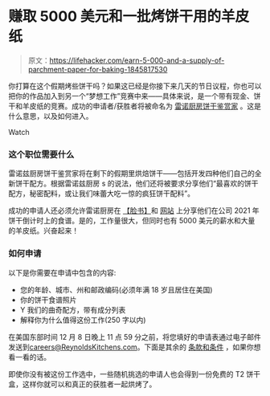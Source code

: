 # 赚取 5000 美元和一批烤饼干用的羊皮纸

> 原文：<https://lifehacker.com/earn-5-000-and-a-supply-of-parchment-paper-for-baking-1845817530>

你打算在这个假期烤些饼干吗？如果这已经是你接下来几天的节日议程，你也可以把你的作品加入到另一个“梦想工作”竞赛中来——具体来说，是一个带有现金、饼干和羊皮纸的竞赛。成功的申请者/获胜者将被命名为 [雷诺厨房饼干鉴赏家](https://www.reynoldskitchens.com/tips/reynolds-kitchens-looking-cookie-connoisseur/) 。这是什么意思，以及如何进入。

Watch

### 这个职位需要什么

雷诺兹厨房饼干鉴赏家将在剩下的假期里烘焙饼干——包括开发四种他们自己的全新饼干配方。根据雷诺兹厨房 s 的说法，他们还将被要求分享他们“最喜欢的饼干配方，秘密配料，或让我们味蕾大吃一惊的疯狂饼干配料”。

成功的申请人还必须允许雷诺厨房在 [【脸书】](https://www.facebook.com/ReynoldsBrands)和 [网站](https://www.reynoldskitchens.com/collection/cookie-countdown-2021/) 上分享他们在公司 2021 年饼干倒计时上的食谱。是的，工作量很大，但同时也有 5000 美元的薪水和大量的羊皮纸。兴奋起来！

### 如何申请

以下是你需要在申请中包含的内容:

*   您的年龄、城市、州和邮政编码(必须年满 18 岁且居住在美国)
*   你的饼干食谱照片
*   Y 我们的曲奇配方，带有成分列表
*   解释你为什么值得这份工作(250 字以内)

在美国东部时间 12 月 8 日晚上 11 点 59 分之前，将您填好的申请表通过电子邮件发送到[careers@ReynoldsKitchens.com](mailto:careers@ReynoldsKitchens.com)。下面是其余的 [条款和条件](https://drive.google.com/file/d/1x9OXwucO51BjEOKaL8qtVm-jSmfYu5We/view) ，如果你想看一看的话。

即使你没有被这份工作选中，一些随机挑选的申请人也会得到一份免费的 T2 饼干盒，这样你就可以和真正的获胜者一起烘烤了。